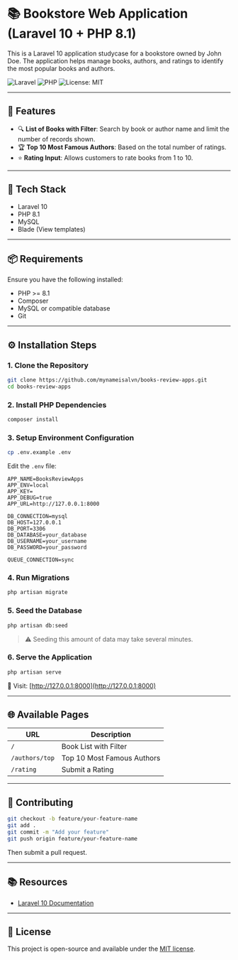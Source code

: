 # 📚 Bookstore Web Application (Laravel 10 + PHP 8.1)

This is a Laravel 10 application studycase for a bookstore owned by John Doe. The application helps manage books, authors, and ratings to identify the most popular books and authors.

![Laravel](https://img.shields.io/badge/Laravel-10-red)
![PHP](https://img.shields.io/badge/PHP-8.1-blue)
![License: MIT](https://img.shields.io/badge/License-MIT-yellow.svg)

---

## 🚀 Features

* 🔍 **List of Books with Filter**: Search by book or author name and limit the number of records shown.
* 🏆 **Top 10 Most Famous Authors**: Based on the total number of ratings.
* ⭐ **Rating Input**: Allows customers to rate books from 1 to 10.

---

## 🧰 Tech Stack

* Laravel 10
* PHP 8.1
* MySQL
* Blade (View templates)

---

## 📦 Requirements

Ensure you have the following installed:

* PHP >= 8.1
* Composer
* MySQL or compatible database
* Git

---

## ⚙️ Installation Steps

### 1. Clone the Repository

```bash
git clone https://github.com/mynameisalvn/books-review-apps.git
cd books-review-apps
```

### 2. Install PHP Dependencies

```bash
composer install
```

### 3. Setup Environment Configuration

```bash
cp .env.example .env
```

Edit the `.env` file:

```
APP_NAME=BooksReviewApps
APP_ENV=local
APP_KEY=
APP_DEBUG=true
APP_URL=http://127.0.0.1:8000

DB_CONNECTION=mysql
DB_HOST=127.0.0.1
DB_PORT=3306
DB_DATABASE=your_database
DB_USERNAME=your_username
DB_PASSWORD=your_password

QUEUE_CONNECTION=sync
```

### 4. Run Migrations

```bash
php artisan migrate
```

### 5. Seed the Database

```bash
php artisan db:seed
```

> ⚠️ Seeding this amount of data may take several minutes.

### 6. Serve the Application

```bash
php artisan serve
```

🔗 Visit: [http://127.0.0.1:8000](http://127.0.0.1:8000)

---

## 🌐 Available Pages

| URL            | Description                |
| -------------- | -------------------------- |
| `/`            | Book List with Filter      |
| `/authors/top` | Top 10 Most Famous Authors |
| `/rating`      | Submit a Rating            |

---


## 🤝 Contributing

```bash
git checkout -b feature/your-feature-name
git add .
git commit -m "Add your feature"
git push origin feature/your-feature-name
```

Then submit a pull request.

---

## 📚 Resources

* [Laravel 10 Documentation](https://laravel.com/docs/10.x)

---

## 📝 License

This project is open-source and available under the [MIT license](LICENSE).




